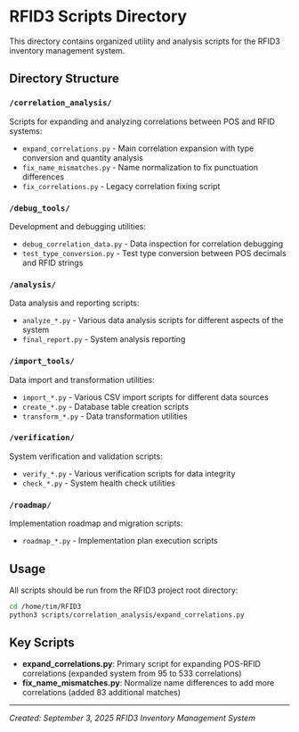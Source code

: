 # RFID3 Scripts Directory

This directory contains organized utility and analysis scripts for the RFID3 inventory management system.

## Directory Structure

### `/correlation_analysis/`
Scripts for expanding and analyzing correlations between POS and RFID systems:
- `expand_correlations.py` - Main correlation expansion with type conversion and quantity analysis
- `fix_name_mismatches.py` - Name normalization to fix punctuation differences  
- `fix_correlations.py` - Legacy correlation fixing script

### `/debug_tools/`
Development and debugging utilities:
- `debug_correlation_data.py` - Data inspection for correlation debugging
- `test_type_conversion.py` - Test type conversion between POS decimals and RFID strings

### `/analysis/`
Data analysis and reporting scripts:
- `analyze_*.py` - Various data analysis scripts for different aspects of the system
- `final_report.py` - System analysis reporting

### `/import_tools/`
Data import and transformation utilities:
- `import_*.py` - Various CSV import scripts for different data sources
- `create_*.py` - Database table creation scripts
- `transform_*.py` - Data transformation utilities

### `/verification/`
System verification and validation scripts:
- `verify_*.py` - Various verification scripts for data integrity
- `check_*.py` - System health check utilities

### `/roadmap/`
Implementation roadmap and migration scripts:
- `roadmap_*.py` - Implementation plan execution scripts

## Usage

All scripts should be run from the RFID3 project root directory:

```bash
cd /home/tim/RFID3
python3 scripts/correlation_analysis/expand_correlations.py
```

## Key Scripts

- **expand_correlations.py**: Primary script for expanding POS-RFID correlations (expanded system from 95 to 533 correlations)
- **fix_name_mismatches.py**: Normalize name differences to add more correlations (added 83 additional matches)

---
*Created: September 3, 2025*
*RFID3 Inventory Management System*